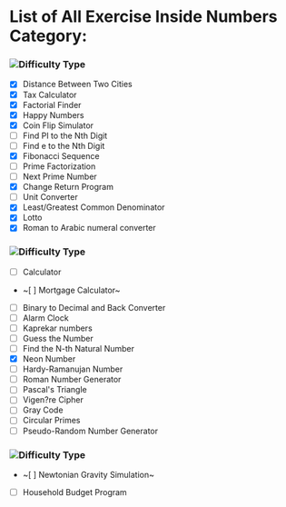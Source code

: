  # List of All Exercise Inside Numbers Category:
 
 ### ![Difficulty Type](https://img.shields.io/badge/Difficulty-Beginner-green.svg)

- [x] Distance Between Two Cities 
- [X] Tax Calculator 
- [X] Factorial Finder 
- [X] Happy Numbers 
- [x] Coin Flip Simulator
- [ ] Find PI to the Nth Digit 
- [ ] Find e to the Nth Digit 
- [X] Fibonacci Sequence 
- [ ] Prime Factorization 
- [ ] Next Prime Number  
- [X] Change Return Program 
- [ ] Unit Converter 
- [X] Least/Greatest Common Denominator 
- [X] Lotto 
- [X] Roman to Arabic numeral converter 

### ![Difficulty Type](https://img.shields.io/badge/Difficulty-Intermediate-orange.svg)

- [ ] Calculator 
- ~[ ] Mortgage Calculator~ 
- [ ] Binary to Decimal and Back Converter 
- [ ] Alarm Clock 
- [ ] Kaprekar numbers 
- [ ] Guess the Number 
- [ ] Find the N-th Natural Number 
- [X] Neon Number 
- [ ] Hardy-Ramanujan Number 
- [ ] Roman Number Generator 
- [ ] Pascal's Triangle 
- [ ] Vigen?re Cipher 
- [ ] Gray Code 
- [ ] Circular Primes 
- [ ] Pseudo-Random Number Generator 

### ![Difficulty Type](https://img.shields.io/badge/Difficulty-expert-red.svg)

- ~[ ] Newtonian Gravity Simulation~ 
- [ ] Household Budget Program 
